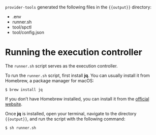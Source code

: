`provider-tools` generated the following files in the `{{output}}` directory:
- .env
- runner.sh
- tool/spctl
- tool/config.json

# Running the execution controller

The `runner.sh` script serves as the execution controller.

To run the `runner.sh` script, first install **jq**. You can usually install it from Homebrew, a package manager for macOS:
```shell
$ brew install jq
```

If you don’t have Homebrew installed, you can install it from the [official website](https://jqlang.github.io/jq/).

Once **jq** is installed, open your terminal, navigate to the directory `{{output}}`, and run the script with the following command:
```shell
$ sh runner.sh
```

